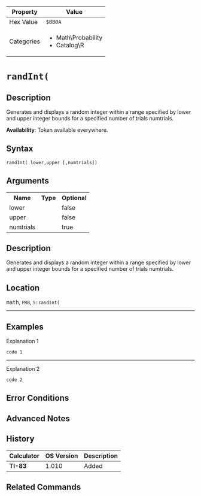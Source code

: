 | Property      | Value |
|---------------|-------|
| Hex Value     | `$BB0A`|
| Categories    | <ul><li>Math\Probability</li><li>Catalog\R</li></ul> |

# `randInt(`

## Description
Generates and displays a random integer within a range specified by lower and upper integer bounds for a specified number of trials numtrials.


<b>Availability</b>: Token available everywhere.

## Syntax
`randInt( lower,upper [,numtrials])`

## Arguments
<table>
<tr><th>Name</th><th>Type</th><th>Optional</th></tr>

<tr><td>lower</td><td></td><td>false</td></tr>

<tr><td>upper</td><td></td><td>false</td></tr>

<tr><td>numtrials</td><td></td><td>true</td></tr>

</table>

## Description
Generates and displays a random integer within a range specified by lower and upper integer bounds for a specified number of trials numtrials.

## Location
<kbd>math</kbd>, `PRB`, `5:randInt(`
<hr>

## Examples

Explanation 1
```ti-basic
code 1
```
---
Explanation 2
```ti-basic
code 2
```

## Error Conditions


## Advanced Notes


## History
| Calculator | OS Version | Description |
|------------|------------|-------------|
| <b>TI-83</b> | 1.010 | Added

## Related Commands

    